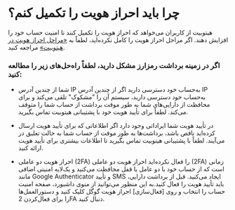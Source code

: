 # چرا باید احراز هویت را تکمیل کنم؟

هیتوبیت از کاربران می‌خواهد که احراز هویت را تکمیل کنند تا امنیت حساب خود را افزایش دهند. اگر مراحل احراز هویت را کامل نکرده‌اید، لطفاً به [«مراحل احراز هویت در هیتوبیت»](https://github.com/HitoBitCo/FAQDocs/blob/main/Account-Functions/Identity-Verification/How-to-Complete-Identity-Verification/How-to-Complete-Identity-Verification.md) مراجعه کنید.

### اگر در زمینه برداشت رمزارز مشکل دارید، لطفاً راه‌حل‌های زیر را مطالعه کنید:

- شما از چندین آدرس IP به‌حساب خود دسترسی دارید
اگر از چندین آدرس IP به‌حساب خود دسترسی دارید، سیستم آن را "مشکوک" تلقی می‌کند و برای محافظت از دارایی‌های شما به طور موقت برداشت از حساب شما را متوقف می‌کند.
لطفاً برای تأیید هویت خود با پشتیبانی هیتوبیت تماس بگیرید.

- در تأیید هویت شما ایراداتی وجود دارد
اگر اطلاعاتی که برای تأیید هویت ارسال کرده‌اید ناقص باشد، برداشت‌ها به طور موقت از حساب شما به حالت تعلیق در می‌آیند.
لطفاً با پشتیبانی هیتوبیت تماس بگیرید تا اطلاعات بیشتری برای تأیید هویت ارائه کنید.

- احراز هویت دو عاملی (2FA) را فعال نکرده‌اید
احراز هویت دو عاملی (2FA) زمانی است که از حساب خود با دو عامل یا قفل محافظت می‌کنید و یک‌لایه امنیتی اضافی مانند Google Authenticator و تأیید SMS ایجاد می‌کنید. قبل از برداشت دارایی، باید تأیید هویت را فعال کنید.به این منظور می‌توانید از منوی داشبورد، صفحه امنیت حساب  را انتخاب و روی [فعال‌سازی] احراز هویت گوگل کلیک کنید و دستورالعمل‌ها را برای فعال‌کردن 2FA دنبال کنید.


<!-- - تأیید چهره را تکمیل نکرده‌اید
اگر فرایند تأیید چهره را در احراز هویت تکمیل نکرده‌اید، مبلغ برداشت شما محدود می‌شود. لطفاً به محدودیت‌های ذکر شده در [احراز هویت] مراجعه کنید.
برای افزایش محدودیت برداشت، می‌توانید تأیید هویت را در هیتوبیت تکمیل کنید. -->
